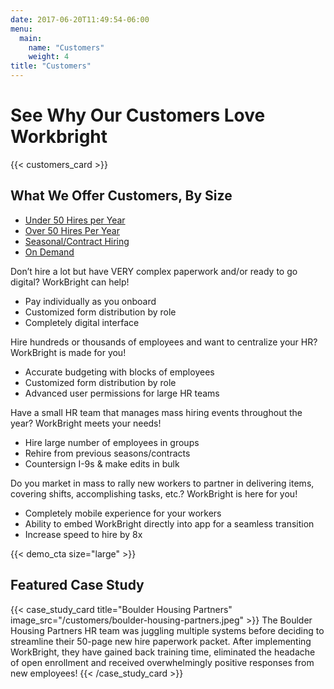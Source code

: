 ```yaml
---
date: 2017-06-20T11:49:54-06:00
menu:
  main:
    name: "Customers"
    weight: 4
title: "Customers"
---
```


# See Why Our Customers Love Workbright

{{< customers_card >}}

## What We Offer Customers, By Size

<div class='info-tabs'>
  <div class='row'>
    <div class='col-sm-4'>
      <div class='tab-container' style=''>
        <ul class="nav nav-tabs" role="tablist">
          <li class="nav-item">
            <a class="nav-link active" data-toggle="tab" href="#under_50" role="tab">Under 50 Hires per Year</a>
          </li>
          <li class="nav-item">
            <a class="nav-link" data-toggle="tab" href="#over_50" role="tab">Over 50 Hires Per Year</a>
          </li>
          <li class="nav-item">
            <a class="nav-link" data-toggle="tab" href="#seasonal" role="tab">Seasonal/Contract Hiring</a>
          </li>
          <li class="nav-item">
            <a class="nav-link" data-toggle="tab" href="#on-demand" role="tab">On Demand</a>
          </li>
        </ul>
      </div>
    </div>
    <div class='col-sm-8'>
      <div class="tab-content">
        <div class="tab-pane active" id="under_50" role="tabpanel">
          <p>Don’t hire a lot but have VERY complex paperwork and/or ready to go digital? WorkBright can help! </p>
          <ul>
            <li>Pay individually as you onboard</li>
            <li>Customized form distribution by role</li>
            <li>Completely digital interface</li>
          </ul>
        </div>
        <div class="tab-pane" id="over_50" role="tabpanel">
          <p>Hire hundreds or thousands of employees and want to centralize your HR? WorkBright is made for you!</p>
          <ul>
            <li>Accurate budgeting with blocks of employees</li>
            <li>Customized form distribution by role</li>
            <li>Advanced user permissions for large HR teams</li>
          </ul>
        </div>
        <div class="tab-pane" id="seasonal" role="tabpanel">
          <p>Have a small HR team that manages mass hiring events throughout the year? WorkBright meets your needs!</p>
          <ul>
            <li>Hire large number of employees in groups</li>
            <li>Rehire from previous seasons/contracts</li>
            <li>Countersign I-9s &amp; make edits in bulk</li>
          </ul>
        </div>
        <div class="tab-pane" id="on-demand" role="tabpanel">
          <p>Do you market in mass to rally new workers to partner in delivering items, covering shifts, accomplishing tasks, etc.? WorkBright is here for you!</p>
          <ul>
            <li>Completely mobile experience for your workers</li>
            <li>Ability to embed WorkBright directly into app for a seamless transition</li>
            <li>Increase speed to hire by 8x</li>
          </ul>
        </div>
      </div>
    </div>
  </div>
</div>


{{< demo_cta size="large" >}}

## Featured Case Study

{{< case_study_card title="Boulder Housing Partners" image_src="/customers/boulder-housing-partners.jpeg" >}}
The Boulder Housing Partners HR team was juggling multiple systems before deciding to streamline their 50-page new hire paperwork packet. After implementing WorkBright, they have gained back training time, eliminated the headache of open enrollment and received overwhelmingly positive responses from new employees!
{{< /case_study_card >}}